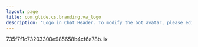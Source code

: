 ```yaml
---
layout: page
title: com.glide.cs.branding.va_logo
description: "Logo in Chat Header. To modify the bot avatar, please edit the <a target='_blank' href='/live_profile.do?sys_id=0ca39ea2872303002ae97e2526cb0b70' title='Modify Bot Avatar'>bot user profile</a>"
---
```

735f7f1c73203300e985658b4cf6a78b.iix